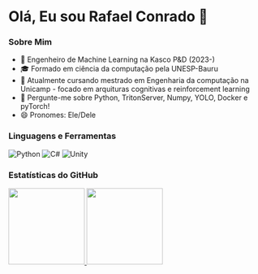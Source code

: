 # Olá, Eu sou Rafael Conrado 👋
[linkedin]: https://www.linkedin.com/in/rafaelragozoniconrado/
### Sobre Mim
- 💼 Engenheiro de Machine Learning na Kasco P&D (2023-)
- 🎓 Formado em ciência da computação pela UNESP-Bauru
- 🌱 Atualmente cursando mestrado em Engenharia da computação na Unicamp - focado em arquituras cognitivas e reinforcement learning
- 💬 Pergunte-me sobre Python, TritonServer, Numpy, YOLO, Docker e pyTorch!
- 😄 Pronomes: Ele/Dele

### Linguagens e Ferramentas
![Python](https://img.shields.io/badge/-Python-3776AB?style=flat-square&logo=python&logoColor=white)
![C#](https://img.shields.io/badge/-C%23-239120?style=flat-square&logo=c-sharp&logoColor=white)
![Unity](https://img.shields.io/badge/Unity-100000?style=flat&logo=unity&logoColor=white)


### Estatísticas do GitHub
<div>
<a href="https://github.com/thigs0">
<img loading="lazy" height="150em" src="https://github-readme-stats.vercel.app/api/top-langs/?username=RafaelRagozoni&layout=compact&langs_count=7&theme=dracula"/>
<img loading="lazy" height="150em" src="https://github-readme-stats.vercel.app/api?username=RafaelRagozoni&show_icons=true&theme=dracula&count_private=true"/>
</div>
 
